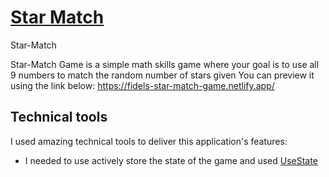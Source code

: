 # [Star Match](https://fidels-star-match-game.netlify.app/)
Star-Match

Star-Match Game is a simple math skills game where your goal is to use all 9 numbers to match the random number of stars given
You can preview it using the link below:
https://fidels-star-match-game.netlify.app/

## Technical tools
I used amazing technical tools to deliver this application's features:
* I needed to use actively store the state of the game and used [UseState](https://react.dev/reference/react/useState) 


